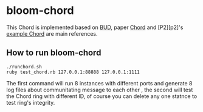 bloom-chord
===========

This Chord is implemented based on [BUD][bud], paper [Chord][chord]
and [P2][p2]'s [example Chord][example-chord] are main
references. 

How to run bloom-chord
-----------------------------------
	./runchord.sh
	ruby test_chord.rb 127.0.0.1:88888 127.0.0.1:1111

The first command will run 8 instances with different ports
and generate 8 log files about communitating message to each other , 
the second will test the Chord ring with different ID, of
course you can delete any one statnce to test ring's
integrity.



[bud]: http://www.bloom-lang.net/bud/
[chord]:
http://pdos.csail.mit.edu/papers/chord:sigcomm01/chord_sigcomm.pdf
[chord]: http://pdos.csail.mit.edu/papers/chord:sigcomm01/chord_sigcomm.pdf
[example-chord]: http://p2.berkeley.intel-research.net/downloads/p2-0.8.tar.gz
